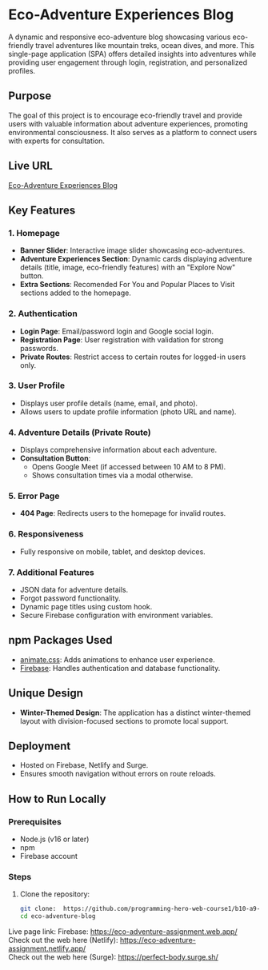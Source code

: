 # Eco-Adventure Experiences Blog

A dynamic and responsive eco-adventure blog showcasing various eco-friendly travel adventures like mountain treks, ocean dives, and more. This single-page application (SPA) offers detailed insights into adventures while providing user engagement through login, registration, and personalized profiles.

## Purpose

The goal of this project is to encourage eco-friendly travel and provide users with valuable information about adventure experiences, promoting environmental consciousness. It also serves as a platform to connect users with experts for consultation.

## Live URL

[Eco-Adventure Experiences Blog](https://eco-adventure-assignment.web.app/)

## Key Features

### 1. Homepage

- **Banner Slider**: Interactive image slider showcasing eco-adventures.
- **Adventure Experiences Section**: Dynamic cards displaying adventure details (title, image, eco-friendly features) with an "Explore Now" button.
- **Extra Sections**: Recomended For You and Popular Places to Visit sections added to the homepage.

### 2. Authentication

- **Login Page**: Email/password login and Google social login.
- **Registration Page**: User registration with validation for strong passwords.
- **Private Routes**: Restrict access to certain routes for logged-in users only.

### 3. User Profile

- Displays user profile details (name, email, and photo).
- Allows users to update profile information (photo URL and name).

### 4. Adventure Details (Private Route)

- Displays comprehensive information about each adventure.
- **Consultation Button**:
  - Opens Google Meet (if accessed between 10 AM to 8 PM).
  - Shows consultation times via a modal otherwise.

### 5. Error Page

- **404 Page**: Redirects users to the homepage for invalid routes.

### 6. Responsiveness

- Fully responsive on mobile, tablet, and desktop devices.

### 7. Additional Features

- JSON data for adventure details.
- Forgot password functionality.
- Dynamic page titles using custom hook.
- Secure Firebase configuration with environment variables.

## npm Packages Used

- [animate.css](https://animate.style): Adds animations to enhance user experience.
- [Firebase](https://firebase.google.com): Handles authentication and database functionality.

## Unique Design

- **Winter-Themed Design**: The application has a distinct winter-themed layout with division-focused sections to promote local support.

## Deployment

- Hosted on Firebase, Netlify and Surge.
- Ensures smooth navigation without errors on route reloads.

## How to Run Locally

### Prerequisites

- Node.js (v16 or later)
- npm
- Firebase account

### Steps

1. Clone the repository:
   ```bash
   git clone:  https://github.com/programming-hero-web-course1/b10-a9-authentication-ranak8811.git
   cd eco-adventure-blog
   ```

Live page link:
Firebase: https://eco-adventure-assignment.web.app/  
Check out the web here (Netlify): https://eco-adventure-assignment.netlify.app/  
Check out the web here (Surge): https://perfect-body.surge.sh/
